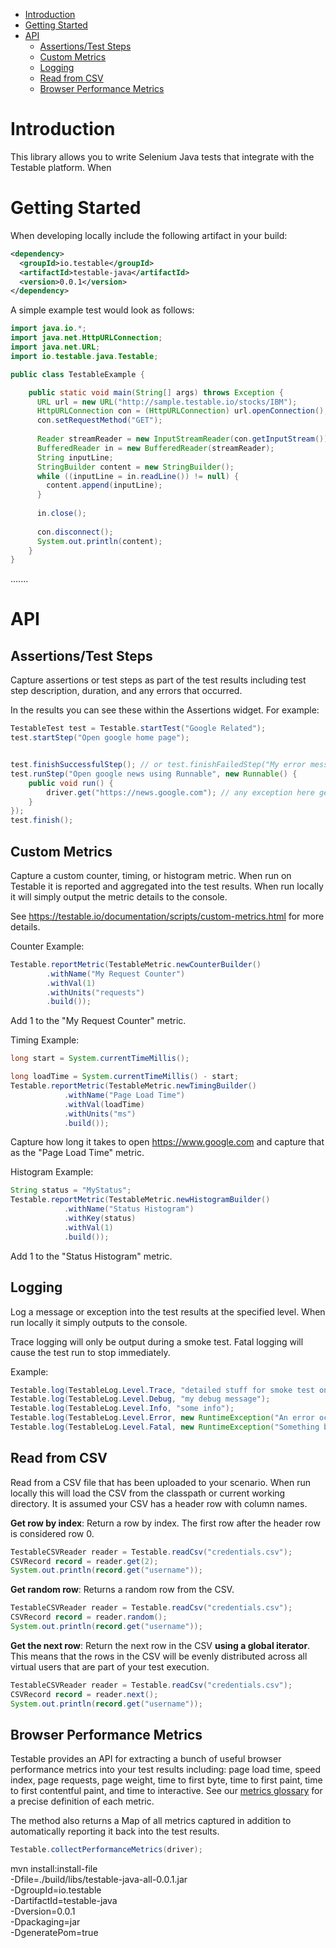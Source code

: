 * [Introduction](#introduction)
* [Getting Started](#getting-started)
* [API](#api)
  * [Assertions/Test Steps](#assertions)
  * [Custom Metrics](#custom-metrics)
  * [Logging](#logging)
  * [Read from CSV](#read-from-csv)
  * [Browser Performance Metrics](#browser-performance-metrics)

# Introduction

This library allows you to write Selenium Java tests that integrate with the Testable platform. When 

# Getting Started

When developing locally include the following artifact in your build:

```xml
<dependency>
  <groupId>io.testable</groupId>
  <artifactId>testable-java</artifactId>
  <version>0.0.1</version>
</dependency>
```


A simple example test would look as follows:

```java
import java.io.*;
import java.net.HttpURLConnection;
import java.net.URL;
import io.testable.java.Testable;

public class TestableExample {

    public static void main(String[] args) throws Exception {
      URL url = new URL("http://sample.testable.io/stocks/IBM");
      HttpURLConnection con = (HttpURLConnection) url.openConnection();
      con.setRequestMethod("GET");
      
      Reader streamReader = new InputStreamReader(con.getInputStream());
      BufferedReader in = new BufferedReader(streamReader);
      String inputLine;
      StringBuilder content = new StringBuilder();
      while ((inputLine = in.readLine()) != null) {
        content.append(inputLine);
      }
      
      in.close();
      
      con.disconnect();
      System.out.println(content);
    }
}
```

.......
# API

## Assertions/Test Steps

Capture assertions or test steps as part of the test results including test step description, 
duration, and any errors that occurred.

In the results you can see these within the Assertions widget. For example:

```java
TestableTest test = Testable.startTest("Google Related");
test.startStep("Open google home page");


test.finishSuccessfulStep(); // or test.finishFailedStep("My error message");
test.runStep("Open google news using Runnable", new Runnable() {
    public void run() {
        driver.get("https://news.google.com"); // any exception here gets logged as a test step failure
    }
});
test.finish();
```

## Custom Metrics

Capture a custom counter, timing, or histogram metric. When run on Testable
it is reported and aggregated into the test results. When run locally
it will simply output the metric details to the console.

See https://testable.io/documentation/scripts/custom-metrics.html for
more details.

Counter Example:

```java
Testable.reportMetric(TestableMetric.newCounterBuilder()
        .withName("My Request Counter")
        .withVal(1)
        .withUnits("requests")
        .build());
```

Add 1 to the "My Request Counter" metric.

Timing Example:

```java
long start = System.currentTimeMillis();

long loadTime = System.currentTimeMillis() - start;
Testable.reportMetric(TestableMetric.newTimingBuilder()
            .withName("Page Load Time")
            .withVal(loadTime)
            .withUnits("ms")
            .build());
```

Capture how long it takes to open https://www.google.com and capture that
as the "Page Load Time" metric.

Histogram Example:

```java
String status = "MyStatus";
Testable.reportMetric(TestableMetric.newHistogramBuilder()
            .withName("Status Histogram")
            .withKey(status)
            .withVal(1)
            .build());
```

Add 1 to the "Status Histogram" metric.



## Logging

Log a message or exception into the test results at the specified level.
When run locally it simply outputs to the console.

Trace logging will only be output during a smoke test.
Fatal logging will cause the test run to stop immediately.

Example:

```java
Testable.log(TestableLog.Level.Trace, "detailed stuff for smoke test only");
Testable.log(TestableLog.Level.Debug, "my debug message");
Testable.log(TestableLog.Level.Info, "some info");
Testable.log(TestableLog.Level.Error, new RuntimeException("An error occurred"));
Testable.log(TestableLog.Level.Fatal, new RuntimeException("Something bad happened stop everything!"));
```

## Read from CSV

Read from a CSV file that has been uploaded to your scenario. When run locally
this will load the CSV from the classpath or current working directory.
It is assumed your CSV has a header row with column names.

**Get row by index**: Return a row by index. The first row after the header row
is considered row 0.

```java
TestableCSVReader reader = Testable.readCsv("credentials.csv");
CSVRecord record = reader.get(2);
System.out.println(record.get("username"));
```

**Get random row**: Returns a random row from the CSV.

```java
TestableCSVReader reader = Testable.readCsv("credentials.csv");
CSVRecord record = reader.random();
System.out.println(record.get("username"));
```

**Get the next row**: Return the next row in the CSV **using a global iterator**.
This means that the rows in the CSV will be evenly distributed across all
virtual users that are part of your test execution.

```java
TestableCSVReader reader = Testable.readCsv("credentials.csv");
CSVRecord record = reader.next();
System.out.println(record.get("username"));
```

## Browser Performance Metrics

Testable provides an API for extracting a bunch of useful browser performance
metrics into your test results including: page load time, speed index,
page requests, page weight, time to first byte, time to first paint,
time to first contentful paint, and time to interactive. See our
[metrics glossary](https://docs.testable.io/guides/metrics.html) for a
precise definition of each metric.

The method also returns a Map of all metrics captured in addition to
automatically reporting it back into the test results.

```java
Testable.collectPerformanceMetrics(driver);
```

mvn install:install-file \
-Dfile=./build/libs/testable-java-all-0.0.1.jar \
-DgroupId=io.testable \
-DartifactId=testable-java \
-Dversion=0.0.1 \
-Dpackaging=jar \
-DgeneratePom=true